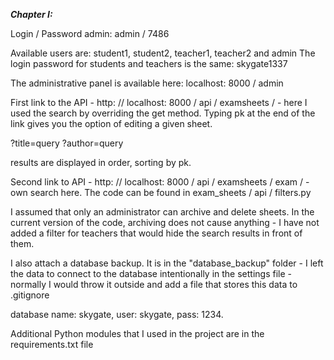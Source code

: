 ***Chapter I:***


Login / Password admin: admin / 7486

Available users are:
student1, student2, teacher1, teacher2 and admin
The login password for students and teachers is the same: skygate1337

The administrative panel is available here: localhost: 8000 / admin

First link to the API - http: // localhost: 8000 / api / examsheets / - here I used the search by overriding the get method. Typing pk at the end of the link gives you the option of editing a given sheet.

?title=query
?author=query

results are displayed in order, sorting by pk.

Second link to API - http: // localhost: 8000 / api / examsheets / exam / - own search here. The code can be found in exam_sheets / api / filters.py

I assumed that only an administrator can archive and delete sheets. In the current version of the code, archiving does not cause anything - I have not added a filter for teachers that would hide the search results in front of them.



I also attach a database backup. It is in the "database_backup" folder - I left the data to connect to the database intentionally in the settings file - normally I would throw it outside and add a file that stores this data to .gitignore

database name: skygate,
user: skygate,
pass: 1234.


Additional Python modules that I used in the project are in the requirements.txt file